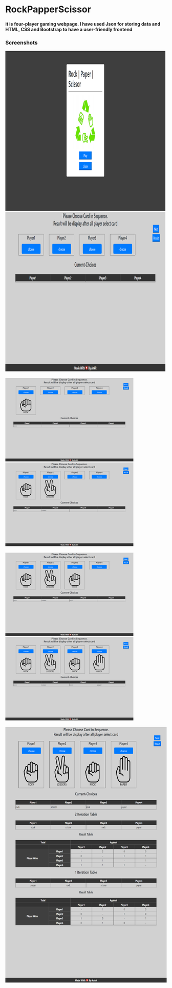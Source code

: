 # RockPapperScissor

<h4>it is four-player gaming webpage. I have used Json for storing data and HTML, CSS and Bootstrap to have a user-friendly frontend</h4>

<h3>Screenshots</h3>
<div>
      <img src="/Screenshot/1.png" width="500" height="500">
      <img src="/Screenshot/2.png" width="500" height="500">
</div>
<br/>
<div>
      <img src="/Screenshot/3.png" width="400">
      <img src="/Screenshot/4.png" width="400">
</div>
<br/>
<div>
      <img src="/Screenshot/5.png" width="400">
      <img src="/Screenshot/6.png" width="400">
</div>
<br/>
<div>
      <img src="/Screenshot/7.png" width="800" height="800">
</div>

